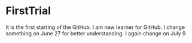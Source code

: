 # FirstTrial
It is the first starting of the GitHub.
I am new learner for GitHub.
I change something on June 27 for better understanding. 
I again change  on July 9